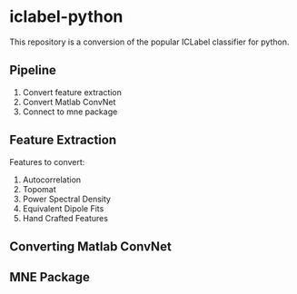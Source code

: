 # iclabel-python

This repository is a conversion of the popular ICLabel classifier for python.

## Pipeline

1. Convert feature extraction
2. Convert Matlab ConvNet
3. Connect to mne package

## Feature Extraction

Features to convert:

1. Autocorrelation
2. Topomat
3. Power Spectral Density
4. Equivalent Dipole Fits
5. Hand Crafted Features

## Converting Matlab ConvNet

## MNE Package
